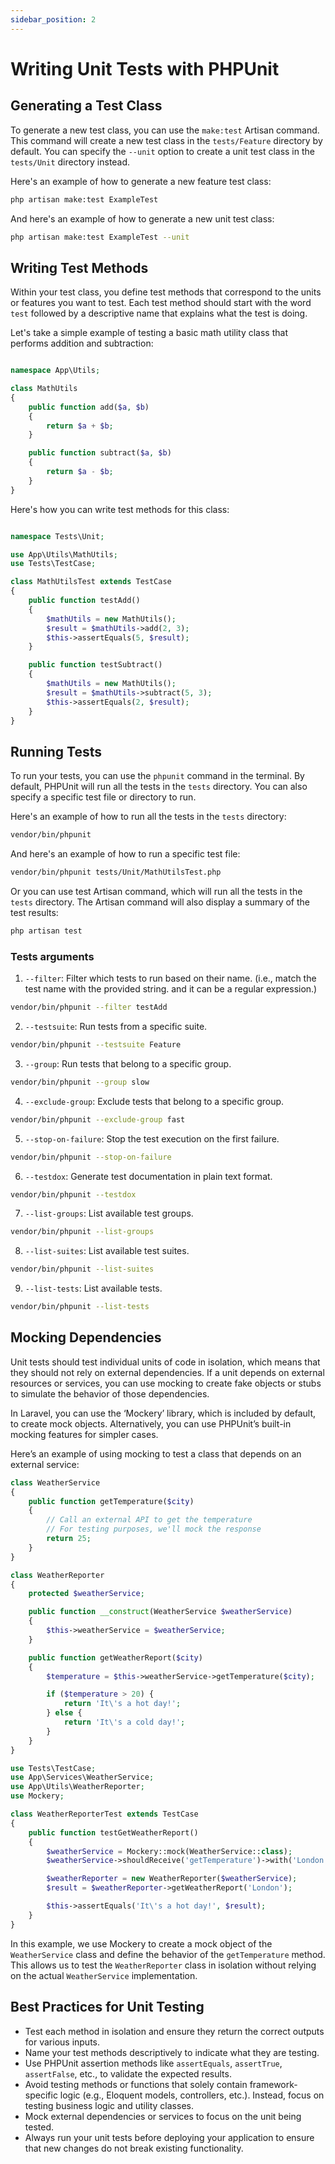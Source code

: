 ```yaml
---
sidebar_position: 2
---
```


# Writing Unit Tests with PHPUnit

## Generating a Test Class

To generate a new test class, you can use the `make:test` Artisan command. This command will create a new test class in the `tests/Feature` directory by default. You can specify the `--unit` option to create a unit test class in the `tests/Unit` directory instead.

Here's an example of how to generate a new feature test class:

```bash
php artisan make:test ExampleTest
```

And here's an example of how to generate a new unit test class:

```bash
php artisan make:test ExampleTest --unit
```

## Writing Test Methods

Within your test class, you define test methods that correspond to the units or features you want to test. Each test method should start with the word `test` followed by a descriptive name that explains what the test is doing.

Let's take a simple example of testing a basic math utility class that performs addition and subtraction:

```php title="app/Utils/MathUtils.php"

namespace App\Utils;

class MathUtils
{
    public function add($a, $b)
    {
        return $a + $b;
    }

    public function subtract($a, $b)
    {
        return $a - $b;
    }
}
```

Here's how you can write test methods for this class:

```php title="tests/Unit/MathUtilsTest.php"

namespace Tests\Unit;

use App\Utils\MathUtils;
use Tests\TestCase;

class MathUtilsTest extends TestCase
{
    public function testAdd()
    {
        $mathUtils = new MathUtils();
        $result = $mathUtils->add(2, 3);
        $this->assertEquals(5, $result);
    }

    public function testSubtract()
    {
        $mathUtils = new MathUtils();
        $result = $mathUtils->subtract(5, 3);
        $this->assertEquals(2, $result);
    }
}
```

## Running Tests

To run your tests, you can use the `phpunit` command in the terminal. By default, PHPUnit will run all the tests in the `tests` directory. You can also specify a specific test file or directory to run.

Here's an example of how to run all the tests in the `tests` directory:

```bash
vendor/bin/phpunit
```

And here's an example of how to run a specific test file:

```bash
vendor/bin/phpunit tests/Unit/MathUtilsTest.php
```

Or you can use test Artisan command, which will run all the tests in the `tests` directory. The Artisan command will also display a summary of the test results:

```bash
php artisan test
```

### Tests arguments

1. `--filter`: Filter which tests to run based on their name. (i.e., match the test name with the provided string. and it can be a regular expression.)

```bash
vendor/bin/phpunit --filter testAdd
```

2. `--testsuite`: Run tests from a specific suite.

```bash
vendor/bin/phpunit --testsuite Feature
```

3. `--group`: Run tests that belong to a specific group.

```bash
vendor/bin/phpunit --group slow
```

4. `--exclude-group`: Exclude tests that belong to a specific group.

```bash
vendor/bin/phpunit --exclude-group fast
```

5. `--stop-on-failure`: Stop the test execution on the first failure.

```bash
vendor/bin/phpunit --stop-on-failure
```

6. `--testdox`: Generate test documentation in plain text format.

```bash
vendor/bin/phpunit --testdox
```

7. `--list-groups`: List available test groups.

```bash
vendor/bin/phpunit --list-groups
```

8. `--list-suites`: List available test suites.

```bash
vendor/bin/phpunit --list-suites
```

9. `--list-tests`: List available tests.

```bash
vendor/bin/phpunit --list-tests
```

## Mocking Dependencies

Unit tests should test individual units of code in isolation, which means that they should not rely on external dependencies. If a unit depends on external resources or services, you can use mocking to create fake objects or stubs to simulate the behavior of those dependencies.

In Laravel, you can use the ‘Mockery’ library, which is included by default, to create mock objects. Alternatively, you can use PHPUnit’s built-in mocking features for simpler cases.

Here’s an example of using mocking to test a class that depends on an external service:

```php title="app/Services/WeatherService.php"
class WeatherService
{
    public function getTemperature($city)
    {
        // Call an external API to get the temperature
        // For testing purposes, we'll mock the response
        return 25;
    }
}
```

```php title="app/Utils/WeatherReporter.php"
class WeatherReporter
{
    protected $weatherService;

    public function __construct(WeatherService $weatherService)
    {
        $this->weatherService = $weatherService;
    }

    public function getWeatherReport($city)
    {
        $temperature = $this->weatherService->getTemperature($city);

        if ($temperature > 20) {
            return 'It\'s a hot day!';
        } else {
            return 'It\'s a cold day!';
        }
    }
}
```

```php title="tests/Unit/WeatherReporterTest.php"
use Tests\TestCase;
use App\Services\WeatherService;
use App\Utils\WeatherReporter;
use Mockery;

class WeatherReporterTest extends TestCase
{
    public function testGetWeatherReport()
    {
        $weatherService = Mockery::mock(WeatherService::class);
        $weatherService->shouldReceive('getTemperature')->with('London')->andReturn(25);

        $weatherReporter = new WeatherReporter($weatherService);
        $result = $weatherReporter->getWeatherReport('London');

        $this->assertEquals('It\'s a hot day!', $result);
    }
}
```

In this example, we use Mockery to create a mock object of the `WeatherService` class and define the behavior of the `getTemperature` method. This allows us to test the `WeatherReporter` class in isolation without relying on the actual `WeatherService` implementation.

## Best Practices for Unit Testing

- Test each method in isolation and ensure they return the correct outputs for various inputs.
- Name your test methods descriptively to indicate what they are testing.
- Use PHPUnit assertion methods like `assertEquals`, `assertTrue`, `assertFalse`, etc., to validate the expected results.
- Avoid testing methods or functions that solely contain framework-specific logic (e.g., Eloquent models, controllers, etc.). Instead, focus on testing business logic and utility classes.
- Mock external dependencies or services to focus on the unit being tested.
- Always run your unit tests before deploying your application to ensure that new changes do not break existing functionality.

